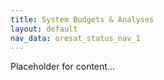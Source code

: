 ```yaml
---
title: System Budgets & Analyses
layout: default
nav_data: oresat_status_nav_1
---
```



Placeholder for content...

